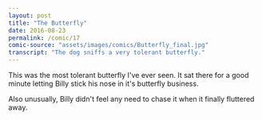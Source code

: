 ```yaml
---
layout: post
title: "The Butterfly"
date: 2016-08-23
permalink: /comic/17
comic-source: "assets/images/comics/Butterfly_final.jpg"
transcript: "The dog sniffs a very tolerant butterfly."
---
```


This was the most tolerant butterfly I've ever seen. It sat there for a good minute letting Billy stick his nose in it's butterfly business.

Also unusually, Billy didn't feel any need to chase it when it finally fluttered away.

